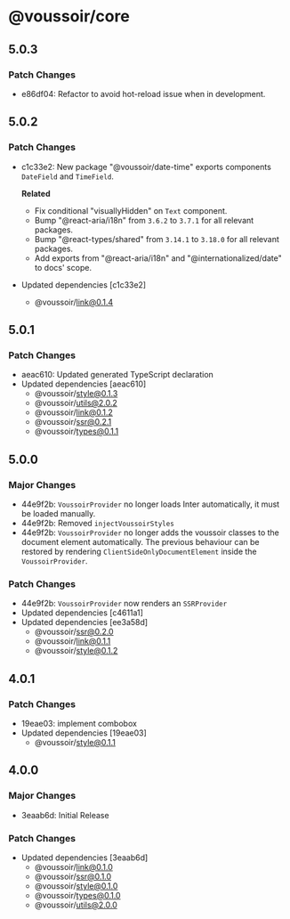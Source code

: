 # @voussoir/core

## 5.0.3

### Patch Changes

- e86df04: Refactor to avoid hot-reload issue when in development.

## 5.0.2

### Patch Changes

- c1c33e2: New package "@voussoir/date-time" exports components `DateField` and
  `TimeField`.

  **Related**

  - Fix conditional "visuallyHidden" on `Text` component.
  - Bump "@react-aria/i18n" from `3.6.2` to `3.7.1` for all relevant packages.
  - Bump "@react-types/shared" from `3.14.1` to `3.18.0` for all relevant
    packages.
  - Add exports from "@react-aria/i18n" and "@internationalized/date" to docs'
    scope.

- Updated dependencies [c1c33e2]
  - @voussoir/link@0.1.4

## 5.0.1

### Patch Changes

- aeac610: Updated generated TypeScript declaration
- Updated dependencies [aeac610]
  - @voussoir/style@0.1.3
  - @voussoir/utils@2.0.2
  - @voussoir/link@0.1.2
  - @voussoir/ssr@0.2.1
  - @voussoir/types@0.1.1

## 5.0.0

### Major Changes

- 44e9f2b: `VoussoirProvider` no longer loads Inter automatically, it must be
  loaded manually.
- 44e9f2b: Removed `injectVoussoirStyles`
- 44e9f2b: `VoussoirProvider` no longer adds the voussoir classes to the
  document element automatically. The previous behaviour can be restored by
  rendering `ClientSideOnlyDocumentElement` inside the `VoussoirProvider`.

### Patch Changes

- 44e9f2b: `VoussoirProvider` now renders an `SSRProvider`
- Updated dependencies [c4611a1]
- Updated dependencies [ee3a58d]
  - @voussoir/ssr@0.2.0
  - @voussoir/link@0.1.1
  - @voussoir/style@0.1.2

## 4.0.1

### Patch Changes

- 19eae03: implement combobox
- Updated dependencies [19eae03]
  - @voussoir/style@0.1.1

## 4.0.0

### Major Changes

- 3eaab6d: Initial Release

### Patch Changes

- Updated dependencies [3eaab6d]
  - @voussoir/link@0.1.0
  - @voussoir/ssr@0.1.0
  - @voussoir/style@0.1.0
  - @voussoir/types@0.1.0
  - @voussoir/utils@2.0.0
